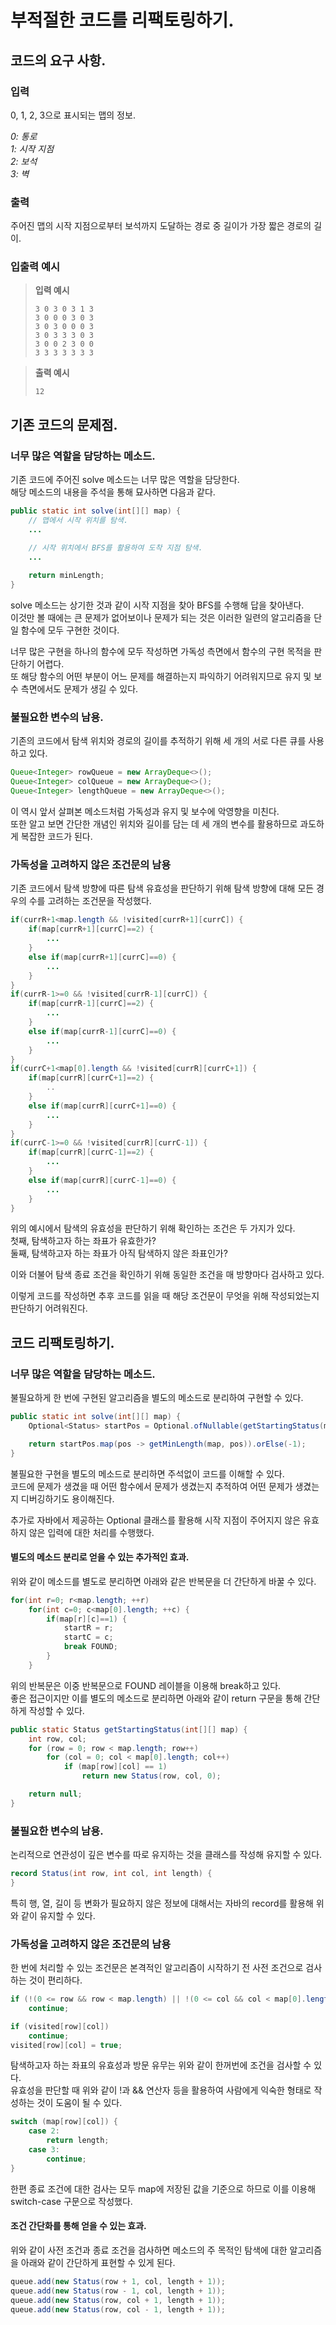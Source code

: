 # **부적절한 코드를 리팩토링하기.**  
## **코드의 요구 사항.**  
### **입력**
0, 1, 2, 3으로 표시되는 맵의 정보.

_0: 통로_  
_1: 시작 지점_  
_2: 보석_  
_3: 벽_  

### **출력**
주어진 맵의 시작 지점으로부터 보석까지 도달하는 경로 중 길이가 가장 짧은 경로의 길이.

### **입출력 예시**
> **입력 예시**  
> ```
> 3 0 3 0 3 1 3  
> 3 0 0 0 3 0 3  
> 3 0 3 0 0 0 3  
> 3 0 3 3 3 0 3  
> 3 0 0 2 3 0 0  
> 3 3 3 3 3 3 3  
> ```

> **출력 예시**  
> ```
> 12
> ```

## **기존 코드의 문제점.**  
### **너무 많은 역할을 담당하는 메소드.**
기존 코드에 주어진 solve 메소드는 너무 많은 역할을 담당한다.  
해당 메소드의 내용을 주석을 통해 묘사하면 다음과 같다.  

``` java
public static int solve(int[][] map) {
    // 맵에서 시작 위치를 탐색.
    ... 

    // 시작 위치에서 BFS를 활용하여 도착 지점 탐색.
    ...
    
    return minLength;
}
```

solve 메소드는 상기한 것과 같이 시작 지점을 찾아 BFS를 수행해 답을 찾아낸다.  
이것만 볼 때에는 큰 문제가 없어보이나 문제가 되는 것은 이러한 일련의 알고리즘을 단일 함수에 모두 구현한 것이다.  

너무 많은 구현을 하나의 함수에 모두 작성하면 가독성 측면에서 함수의 구현 목적을 판단하기 어렵다.  
또 해당 함수의 어떤 부분이 어느 문제를 해결하는지 파익하기 어려워지므로 유지 및 보수 측면에서도 문제가 생길 수 있다.  

### **불필요한 변수의 남용.**
기존의 코드에서 탐색 위치와 경로의 길이를 추적하기 위해 세 개의 서로 다른 큐를 사용하고 있다.  

``` java
Queue<Integer> rowQueue = new ArrayDeque<>();
Queue<Integer> colQueue = new ArrayDeque<>();
Queue<Integer> lengthQueue = new ArrayDeque<>();
```

이 역시 앞서 살펴본 메소드처럼 가독성과 유지 및 보수에 악영향을 미친다.  
또한 알고 보면 간단한 개념인 위치와 길이를 담는 데 세 개의 변수를 활용하므로 과도하게 복잡한 코드가 된다.  

### **가독성을 고려하지 않은 조건문의 남용**
기존 코드에서 탐색 방향에 따른 탐색 유효성을 판단하기 위해 탐색 방향에 대해 모든 경우의 수를 고려하는 조건문을 작성했다.  

``` java
if(currR+1<map.length && !visited[currR+1][currC]) {
    if(map[currR+1][currC]==2) {
        ...
    }
    else if(map[currR+1][currC]==0) {
        ...
    }
}
if(currR-1>=0 && !visited[currR-1][currC]) {
    if(map[currR-1][currC]==2) {
        ...
    }
    else if(map[currR-1][currC]==0) {
        ...
    }
}
if(currC+1<map[0].length && !visited[currR][currC+1]) {
    if(map[currR][currC+1]==2) {
        ..
    }
    else if(map[currR][currC+1]==0) {
        ...
    }
}
if(currC-1>=0 && !visited[currR][currC-1]) {
    if(map[currR][currC-1]==2) {
        ...
    }
    else if(map[currR][currC-1]==0) {
        ...
    }
}
```

위의 예시에서 탐색의 유효성을 판단하기 위해 확인하는 조건은 두 가지가 있다.  
첫째, 탐색하고자 하는 좌표가 유효한가?  
둘째, 탐색하고자 하는 좌표가 아직 탐색하지 않은 좌표인가?  

이와 더불어 탐색 종료 조건을 확인하기 위해 동일한 조건을 매 방향마다 검사하고 있다.  

이렇게 코드를 작성하면 추후 코드를 읽을 때 해당 조건문이 무엇을 위해 작성되었는지 판단하기 어려워진다.  

## **코드 리팩토링하기.**  
### **너무 많은 역할을 담당하는 메소드.**
불필요하게 한 번에 구현된 알고리즘을 별도의 메소드로 분리하여 구현할 수 있다.  

``` java
public static int solve(int[][] map) {
    Optional<Status> startPos = Optional.ofNullable(getStartingStatus(map));

    return startPos.map(pos -> getMinLength(map, pos)).orElse(-1);
}
```

불필요한 구현을 별도의 메소드로 분리하면 주석없이 코드를 이해할 수 있다.  
코드에 문제가 생겼을 때 어떤 함수에서 문제가 생겼는지 추적하여 어떤 문제가 생겼는지 디버깅하기도 용이해진다.  

추가로 자바에서 제공하는 Optional 클래스를 활용해 시작 지점이 주어지지 않은 유효하지 않은 입력에 대한 처리를 수행했다.  

#### **별도의 메소드 분리로 얻을 수 있는 추가적인 효과.**
위와 같이 메소드를 별도로 분리하면 아래와 같은 반복문을 더 간단하게 바꿀 수 있다.

``` java
for(int r=0; r<map.length; ++r)
    for(int c=0; c<map[0].length; ++c) {
        if(map[r][c]==1) {
            startR = r;
            startC = c;
            break FOUND;
        }
    }
```

위의 반복문은 이중 반복문으로 FOUND 레이블을 이용해 break하고 있다.  
좋은 접근이지만 이를 별도의 메소드로 분리하면 아래와 같이 return 구문을 통해 간단하게 작성할 수 있다.  

``` java
public static Status getStartingStatus(int[][] map) {
    int row, col;
    for (row = 0; row < map.length; row++)
        for (col = 0; col < map[0].length; col++)
            if (map[row][col] == 1)
                return new Status(row, col, 0);

    return null;
}
```

### **불필요한 변수의 남용.**
논리적으로 연관성이 깊은 변수를 따로 유지하는 것을 클래스를 작성해 유지할 수 있다.  

``` java
record Status(int row, int col, int length) {
}
```

특히 행, 열, 길이 등 변화가 필요하지 않은 정보에 대해서는 자바의 record를 활용해 위와 같이 유지할 수 있다.

### **가독성을 고려하지 않은 조건문의 남용**
한 번에 처리할 수 있는 조건문은 본격적인 알고리즘이 시작하기 전 사전 조건으로 검사하는 것이 편리하다.  

``` java
if (!(0 <= row && row < map.length) || !(0 <= col && col < map[0].length))
    continue;

if (visited[row][col])
    continue;
visited[row][col] = true;
```

탐색하고자 하는 좌표의 유효성과 방문 유무는 위와 같이 한꺼번에 조건을 검사할 수 있다.  
유효성을 판단할 때 위와 같이 !과 && 연산자 등을 활용하여 사람에게 익숙한 형태로 작성하는 것이 도움이 될 수 있다.  

``` java
switch (map[row][col]) {
    case 2:
        return length;
    case 3:
        continue;
}
```

한편 종료 조건에 대한 검사는 모두 map에 저장된 값을 기준으로 하므로 이를 이용해 switch-case 구문으로 작성했다.  

#### **조건 간단화를 통해 얻을 수 있는 효과.**
위와 같이 사전 조건과 종료 조건을 검사하면 메소드의 주 목적인 탐색에 대한 알고리즘을 아래와 같이 간단하게 표현할 수 있게 된다.  

``` java
queue.add(new Status(row + 1, col, length + 1));
queue.add(new Status(row - 1, col, length + 1));
queue.add(new Status(row, col + 1, length + 1));
queue.add(new Status(row, col - 1, length + 1));
```